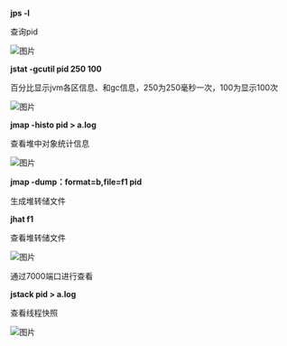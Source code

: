 **jps -l**

查询pid

![图片](https://uploader.shimo.im/f/wrafXvAbJr2rnjwp.png!thumbnail?fileGuid=D3pK8QWRGvttjVQy)

**jstat -gcutil pid 250 100**

百分比显示jvm各区信息、和gc信息，250为250毫秒一次，100为显示100次

![图片](https://uploader.shimo.im/f/B5tu9aThN25TAX8j.png!thumbnail?fileGuid=D3pK8QWRGvttjVQy)

**jmap -histo pid > a.log**

查看堆中对象统计信息

![图片](https://uploader.shimo.im/f/fbNKWyOjuZeEQEfr.png!thumbnail?fileGuid=D3pK8QWRGvttjVQy)

**jmap -dump：format=b,file=f1 pid**

生成堆转储文件

**jhat f1**

查看堆转储文件

![图片](https://uploader.shimo.im/f/U8F2d8VewIjRVRaW.png!thumbnail?fileGuid=D3pK8QWRGvttjVQy)

通过7000端口进行查看

**jstack pid > a.log**

查看线程快照

![图片](https://uploader.shimo.im/f/v8e9tjrVqOIzojmC.png!thumbnail?fileGuid=D3pK8QWRGvttjVQy)

